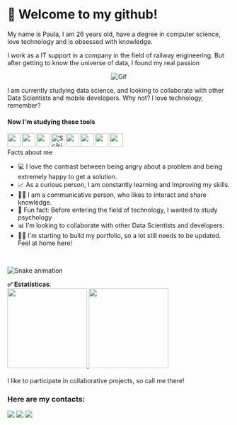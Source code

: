# 👋 Welcome to my github!
My name is Paula, I am 26 years old, have a degree in computer science, love technology and is obsessed with knowledge. <br>

I work as a IT support in a company in the field of railway engineering. But after getting to know the universe of data, I found my real passion<br> 
<p align="center">
<img alt="Gif" src="https://media2.giphy.com/media/aNqEFrYVnsS52/giphy.gif?cid=ecf05e47ua5a5eng415rbbxducozhap9vsnvqf1i5uf5c2uj&rid=giphy.gif&ct=g" />
</p>
I am currently studying data science, and looking to collaborate with other Data Scientists and mobile developers. Why not? I love technology, remember?<br>



#### Now I'm studying these tools

<img align="left" src="https://cdn.jsdelivr.net/gh/devicons/devicon/icons/python/python-original.svg" width="30" height="30"/> <img align="left"  src="https://cdn.jsdelivr.net/gh/devicons/devicon/icons/pandas/pandas-original.svg" width="30" height="30"/> <img align="left"  src="https://cdn.jsdelivr.net/gh/devicons/devicon/icons/jupyter/jupyter-original.svg" width="30" height="30"/> [<img align="left" alt="Scikit-learn" width="30px"  height="30" src="https://upload.wikimedia.org/wikipedia/commons/0/05/Scikit_learn_logo_small.svg" />](https://scikit-learn.org/stable/) <img align="left"  src="https://cdn.jsdelivr.net/gh/devicons/devicon/icons/numpy/numpy-original.svg" width="30" height="30"/> <img align="left"  src="https://cdn.jsdelivr.net/gh/devicons/devicon/icons/ionic/ionic-original-wordmark.svg" width="30" height="30"/> <img align="left"  src="https://cdn.jsdelivr.net/gh/devicons/devicon/icons/git/git-original.svg" width="30" height="30"/> <img align="left"  src="https://cdn.jsdelivr.net/gh/devicons/devicon/icons/microsoftsqlserver/microsoftsqlserver-plain.svg" width="30" height="30"/> <br>
<br>
Facts about me
- 💻 I love the contrast between being angry about a problem and being extremely happy to get a solution.
- 📈 As a curious person, I am constantly learning and Improving my skills.
- 👩‍💼 I am a communicative person, who likes to interact and share knowledge.
- 🖤 Fun fact: Before entering the field of technology, I wanted to study psychology
- 📊 I’m looking to collaborate with other Data Scientists and developers.
- 👷‍♀️ I'm starting to build my portfolio, so a lot still needs to be updated. Feel at home here!
<br>

![Snake animation](https://github.com/PaulaM96/blob/output/github-contribution-grid-snake.svg)
<br>
<div>
 <b> ✅ Estatísticas</b>: <br>
  
<a href="https://github.com/PaulaM96">
  <img height="180em" src="https://github-readme-stats.vercel.app/api/top-langs/?username=PaulaM96&layout=compact&langs_count=8&theme=dark"/>
</a>

<a href="https://github.com/PaulaM96">
  <img height="180em" src="https://github-readme-stats.vercel.app/api?username=PaulaM96&show_icons=true&theme=dark&include_commits=true"/>
</a>


</div>
<br>
I like to participate in collaborative projects, so call me there!

### Here are my contacts:

<div>
<a href="https://www.instagram.com/loolits/" alt="loolits | Instagram" target="_blank"><img src="https://img.shields.io/badge/-Instagram-%23E4405F?style=for-the-badge&logo=instagram&logoColor=white" target="_blank"></a>
<a href = "mailto:paula_muniz@outlook.com.br"><img src="https://img.shields.io/badge/Gmail-D14836?style=for-the-badge&logo=gmail&logoColor=white" target="_blank"></a>
<a href="https://www.linkedin.com/in/paula-pereira-muniz/"  alt="Paula Pereira Muniz | LinkedIn" target="_blank"><img src="https://img.shields.io/badge/-LinkedIn-%230077B5?style=for-the-badge&logo=linkedin&logoColor=white" target="_blank"></a>   
</div>

<!--
**PaulaM96/PaulaM96** is a ✨ _special_ ✨ repository because its `README.md` (this file) appears on your GitHub profile.

Here are some ideas to get you started:

- 🔭 I’m currently working on ...
- 🌱 I’m currently learning ...
- 👯 I’m looking to collaborate on ...
- 🤔 I’m looking for help with ...
- 💬 Ask me about ...
- 📫 How to reach me: ...
- 😄 Pronouns: ...
- ⚡ Fun fact: ...
-->
